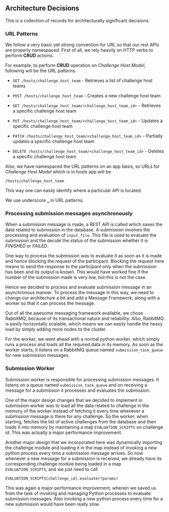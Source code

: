## Architecture Decisions

This is a collection of records for architecturally significant decisions.

### URL Patterns

We follow a very basic yet strong convention for URL so that our rest APIs are properly namespaced. First of all, we rely heavily on HTTP verbs to perform **CRUD** actions.

For example, to perform **CRUD** operation on _Challenge Host Model_, following will be the URL patterns.

* `GET /hosts/challenge_host_team` - Retrieves a list of challenge host teams

* `POST /hosts/challenge_host_team` - Creates a new challenge host team

* `GET /hosts/challenge_host_team/<challenge_host_team_id>` - Retrieves a specific challenge host team

* `PUT /hosts/challenge_host_team/<challenge_host_team_id>` - Updates a specific challenge host team

* `PATCH /hosts/challenge_host_team/<challenge_host_team_id>` - Partially updates a specific challenge host team

* `DELETE /hosts/challenge_host_team/<challenge_host_team_id>` - Deletes a specific challenge host team

Also, we have namespaced the URL patterns on an app basis, so URLs for _Challenge Host Model_ which is in _hosts_ app will be

```
/hosts/challenge_host_team
```

This way one can easily identify where a particular API is located.

We use underscore **_** in URL patterns.

### Processing submission messages asynchronously

When a submission message is made, a REST API is called which saves the data related to submission in the database. A submission involves the processing and evaluation of `input_file`. This file is used to evaluate the submission and the decide the status of the submission whether it is _FINISHED_ or _FAILED_.

One way to process the submission was to evaluate it as soon as it is made and hence blocking the request of the participant. Blocking the request here means to send the response to the participant only when the submission has been and its output is known. This would have worked fine if the number of the submission made is very low, but this is not the case.

Hence we decided to process and evaluate submission message in an asynchronous manner. To process the message in this way, we need to change our architecture a bit and add a Message Framework, along with a worker so that it can process the message.

Out of all the awesome messaging framework available, we chose RabbitMQ, because of its transactional nature and reliability. Also, RabbitMQ is easily horizontally scalable, which means we can easily handle the heavy load by simply adding more nodes to the cluster.

For the worker, we went ahead with a normal python worker, which simply runs a process and loads all the required data in its memory. As soon as the worker starts, it listens on a RabbitMQ queue named `submission_task_queue` for new submission messages.

### Submission Worker

Submission worker is responsible for processing submission messages. It listens on a queue named `submission_task_queue` and on receiving a message for a submission it processes and evaluates the submission.

One of the major design changes that we decided to implement in submission worker was to load all the data related to challenge in the memory of the worker instead of fetching it every time whenever a submission message is there for any challenge. So the worker, when starting, fetches the list of active challenges from the database and then loads it into memory by maintaining a map `EVALUATION_SCRIPTS` on challenge id. This was actually a major performance improvement.

Another major design that we incorporated here was dynamically importing the challenge module and loading it in the map instead of invoking a new python process every time a submission message arrives. So now whenever a new message for a submission is received, we already have its corresponding challenge module being loaded in a map `EVALUATION_SCRIPTS`, and we just need to call

```
EVALUATION_SCRIPTS[challenge_id].evaluate(*params)
```

This was again a major performance improvement, wherein we saved us from the task of invoking and managing Python processes to evaluate submission messages. Also invoking a new python process every time for a new submission would have been really slow.

